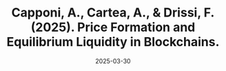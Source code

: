 ---
title: "Capponi, A., Cartea, A., & Drissi, F. (2025). Price Formation and Equilibrium Liquidity in Blockchains."
collection: workingpapers
permalink: /workingpapers/mempools
excerpt: #'This paper is about the number 3. The number 4 is left for future work.'
date: 2025-03-30
venue: '2025. SSRN.'
paperurl: ''
citation: 'Capponi, A., Cartea, A., & Drissi, F. (2025). Price Formation and Equilibrium Liquidity in Blockchains.'
---